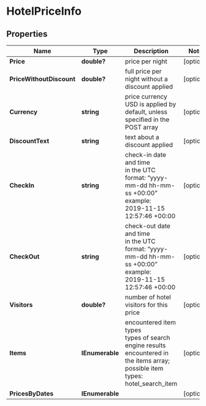 # HotelPriceInfo


## Properties

| Name | Type | Description | Notes |
|------------ | ------------- | ------------- | -------------|
**Price** | **double?** | price per night |[optional]|
**PriceWithoutDiscount** | **double?** | full price per night without a discount applied |[optional]|
**Currency** | **string** | price currency<br>USD is applied by default, unless specified in the POST array |[optional]|
**DiscountText** | **string** | text about a discount applied |[optional]|
**CheckIn** | **string** | check-in date and time<br>in the UTC format: “yyyy-mm-dd hh-mm-ss +00:00”<br>example:<br>2019-11-15 12:57:46 +00:00 |[optional]|
**CheckOut** | **string** | check-out date and time<br>in the UTC format: “yyyy-mm-dd hh-mm-ss +00:00”<br>example:<br>2019-11-15 12:57:46 +00:00 |[optional]|
**Visitors** | **double?** | number of hotel visitors for this price |[optional]|
**Items** | **IEnumerable<HotelPriceItemInfo>** | encountered item types<br>types of search engine results encountered in the items array;<br>possible item types: hotel_search_item |[optional]|
**PricesByDates** | **IEnumerable<PricesByDates>** |  |[optional]|